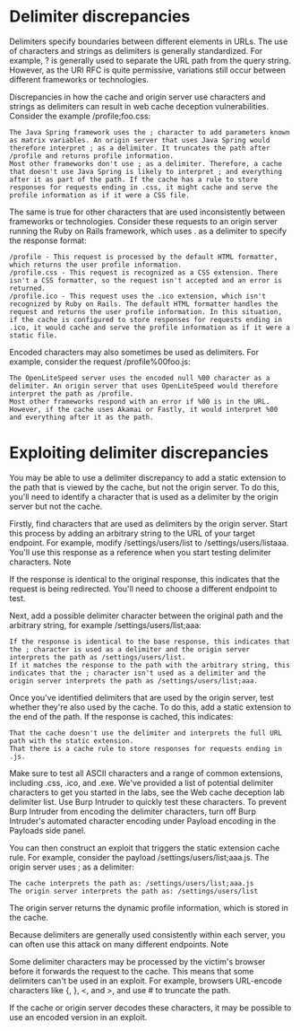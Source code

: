 # Delimiter discrepancies

Delimiters specify boundaries between different elements in URLs. The use of characters and strings as delimiters is generally standardized. For example, ? is generally used to separate the URL path from the query string. However, as the URI RFC is quite permissive, variations still occur between different frameworks or technologies.

Discrepancies in how the cache and origin server use characters and strings as delimiters can result in web cache deception vulnerabilities. Consider the example /profile;foo.css:

    The Java Spring framework uses the ; character to add parameters known as matrix variables. An origin server that uses Java Spring would therefore interpret ; as a delimiter. It truncates the path after /profile and returns profile information.
    Most other frameworks don't use ; as a delimiter. Therefore, a cache that doesn't use Java Spring is likely to interpret ; and everything after it as part of the path. If the cache has a rule to store responses for requests ending in .css, it might cache and serve the profile information as if it were a CSS file.

The same is true for other characters that are used inconsistently between frameworks or technologies. Consider these requests to an origin server running the Ruby on Rails framework, which uses . as a delimiter to specify the response format:

    /profile - This request is processed by the default HTML formatter, which returns the user profile information.
    /profile.css - This request is recognized as a CSS extension. There isn't a CSS formatter, so the request isn't accepted and an error is returned.
    /profile.ico - This request uses the .ico extension, which isn't recognized by Ruby on Rails. The default HTML formatter handles the request and returns the user profile information. In this situation, if the cache is configured to store responses for requests ending in .ico, it would cache and serve the profile information as if it were a static file.

Encoded characters may also sometimes be used as delimiters. For example, consider the request /profile%00foo.js:

    The OpenLiteSpeed server uses the encoded null %00 character as a delimiter. An origin server that uses OpenLiteSpeed would therefore interpret the path as /profile.
    Most other frameworks respond with an error if %00 is in the URL. However, if the cache uses Akamai or Fastly, it would interpret %00 and everything after it as the path.

# Exploiting delimiter discrepancies

You may be able to use a delimiter discrepancy to add a static extension to the path that is viewed by the cache, but not the origin server. To do this, you'll need to identify a character that is used as a delimiter by the origin server but not the cache.

Firstly, find characters that are used as delimiters by the origin server. Start this process by adding an arbitrary string to the URL of your target endpoint. For example, modify /settings/users/list to /settings/users/listaaa. You'll use this response as a reference when you start testing delimiter characters.
Note

If the response is identical to the original response, this indicates that the request is being redirected. You'll need to choose a different endpoint to test.

Next, add a possible delimiter character between the original path and the arbitrary string, for example /settings/users/list;aaa:

    If the response is identical to the base response, this indicates that the ; character is used as a delimiter and the origin server interprets the path as /settings/users/list.
    If it matches the response to the path with the arbitrary string, this indicates that the ; character isn't used as a delimiter and the origin server interprets the path as /settings/users/list;aaa.

Once you've identified delimiters that are used by the origin server, test whether they're also used by the cache. To do this, add a static extension to the end of the path. If the response is cached, this indicates:

    That the cache doesn't use the delimiter and interprets the full URL path with the static extension.
    That there is a cache rule to store responses for requests ending in .js.

Make sure to test all ASCII characters and a range of common extensions, including .css, .ico, and .exe. We've provided a list of potential delimiter characters to get you started in the labs, see the Web cache deception lab delimiter list. Use Burp Intruder to quickly test these characters. To prevent Burp Intruder from encoding the delimiter characters, turn off Burp Intruder's automated character encoding under Payload encoding in the Payloads side panel.

You can then construct an exploit that triggers the static extension cache rule. For example, consider the payload /settings/users/list;aaa.js. The origin server uses ; as a delimiter:

    The cache interprets the path as: /settings/users/list;aaa.js
    The origin server interprets the path as: /settings/users/list

The origin server returns the dynamic profile information, which is stored in the cache.

Because delimiters are generally used consistently within each server, you can often use this attack on many different endpoints.
Note

Some delimiter characters may be processed by the victim's browser before it forwards the request to the cache. This means that some delimiters can't be used in an exploit. For example, browsers URL-encode characters like {, }, <, and >, and use # to truncate the path.

If the cache or origin server decodes these characters, it may be possible to use an encoded version in an exploit.
